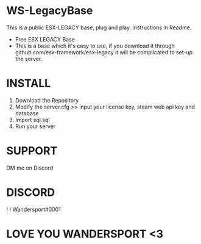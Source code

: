 # WS-LegacyBase
This is a public ESX-LEGACY base, plug and play. Instructions in Readme.

- Free ESX LEGACY Base
- This is a base which it's easy to use, if you download it through github.com/esx-framework/esx-legacy it will be complicated to set-up the server.
# INSTALL
1. Download the Repository
2. Modify the server.cfg >> input your license key, steam web api key and database
3. Import sql.sql
4. Run your server

# SUPPORT
DM me on Discord

# DISCORD
! ! Wandersport#0001

# LOVE YOU WANDERSPORT <3
